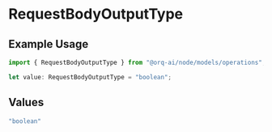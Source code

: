 # RequestBodyOutputType

## Example Usage

```typescript
import { RequestBodyOutputType } from "@orq-ai/node/models/operations";

let value: RequestBodyOutputType = "boolean";
```

## Values

```typescript
"boolean"
```